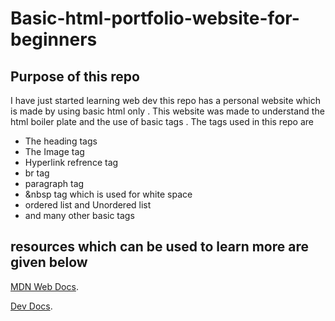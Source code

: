 # Basic-html-portfolio-website-for-beginners
## Purpose of this repo
I have just started learning web dev this repo has a personal website which is made by using basic html only .
This website was made to understand the html boiler plate and the use of basic tags .
The tags used in this repo are
+ The heading tags
+ The Image tag 
+ Hyperlink refrence tag
+ br tag 
+ paragraph tag
+ &nbsp tag which is used for white space
+ ordered list and Unordered list
+ and many other basic tags
## resources which can be used to learn more are given below
[MDN Web Docs](https://developer.mozilla.org/en-US/docs/Web/HTML).

[Dev Docs](https://devdocs.io/).



